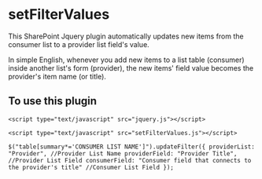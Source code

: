 # setFilterValues
This SharePoint Jquery plugin automatically updates new items from the consumer list to a provider list field's value.

In simple English, whenever you add new items to a list table (consumer) inside another list's form (provider), the new items' field value becomes the provider's item name (or title).


## To use this plugin

`<script type="text/javascript" src="jquery.js"></script>` 

`<script type="text/javascript" src="setFilterValues.js"></script>`

`
$("table[summary*='CONSUMER LIST NAME']").updateFilter({
  providerList: "Provider", //Provider List Name
  providerField: "Provider Title", //Provider List Field
  consumerField: "Consumer field that connects to the provider's title" //Consumer List Field
});
`
